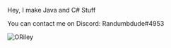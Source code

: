 Hey, I make Java and C# Stuff

You can contact me on Discord: Randumbdude#4953

![ORiley](https://user-images.githubusercontent.com/86636387/212773959-b68d0155-9506-4039-865b-7c3f72c50392.png)
